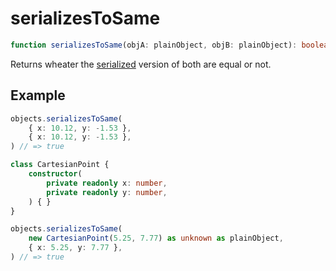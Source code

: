 # serializesToSame

```ts
function serializesToSame(objA: plainObject, objB: plainObject): boolean
```

Returns wheater the [serialized](./serialize.md) version of both are equal or not.

## Example

```ts
objects.serializesToSame(
    { x: 10.12, y: -1.53 },
    { x: 10.12, y: -1.53 },
) // => true
```

```ts
class CartesianPoint {
    constructor(
        private readonly x: number,
        private readonly y: number,
    ) { }
}

objects.serializesToSame(
    new CartesianPoint(5.25, 7.77) as unknown as plainObject,
    { x: 5.25, y: 7.77 },
) // => true
```

